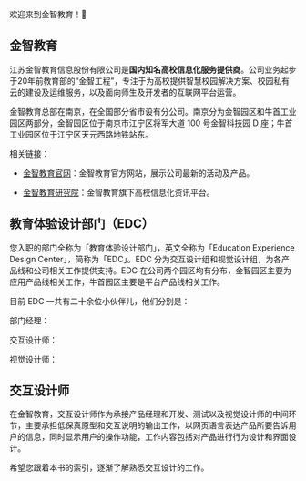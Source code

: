 欢迎来到金智教育！👏

## 金智教育

江苏金智教育信息股份有限公司是**国内知名高校信息化服务提供商**。公司业务起步于20年前教育部的“金智工程”，专注于为高校提供智慧校园解决方案、校园私有云的建设及运维服务，以及面向师生及开发者的互联网平台运营。

金智教育总部在南京，在全国部分省市设有分公司。南京分为金智园区和牛首工业园区两部分，金智园区位于南京市江宁区将军大道 100 号金智科技园 D 座；牛首工业园区位于江宁区天元西路地铁站东。

相关链接：

- [金智教育官网](http://www.wisedu.com)：金智教育官方网站，展示公司最新的活动及产品。

- [金智教育研究院](http://yjy.wisedu.com)：金智教育旗下高校信息化资讯平台。

## 教育体验设计部门（EDC）

您入职的部门全称为「教育体验设计部门」，英文全称为「Education Experience Design Center」，简称为「EDC」。EDC 分为交互设计组和视觉设计组，为各产品线和公司相关工作提供支持。EDC 在公司两个园区均有分布，金智园区主要为应用产品线相关工作，牛首园区主要是平台产品线相关工作。

目前 EDC 一共有二十余位小伙伴儿，他们分别是：

部门经理：

交互设计师：

视觉设计师：

## 交互设计师

在金智教育，交互设计师作为承接产品经理和开发、测试以及视觉设计师的中间环节，主要承担低保真原型和交互说明的输出工作，以网页语言表达产品所要告诉用户的信息，同时显示用户的操作功能，工作内容包括对产品进行行为设计和界面设计。

希望您跟着本书的索引，逐渐了解熟悉交互设计的工作。
